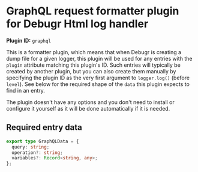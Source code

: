 GraphQL request formatter plugin for Debugr Html log handler
===========================================

**Plugin ID:** `graphql`

This is a formatter plugin, which means that when Debugr is creating
a dump file for a given logger, this plugin will be used for any entries
with the `plugin` attribute matching this plugin's ID. Such entries
will typically be created by another plugin, but you can also create them
manually by specifying the plugin ID as the very first argument to `logger.log()`
(before `level`). See below for the required shape of the `data` this
plugin expects to find in an entry.

The plugin doesn't have any options and you don't need to install or
configure it yourself as it will be done automatically if it is needed.

## Required entry data

```typescript
export type GraphQLData = {
  query: string;
  operation?: string;
  variables?: Record<string, any>;
};
```
